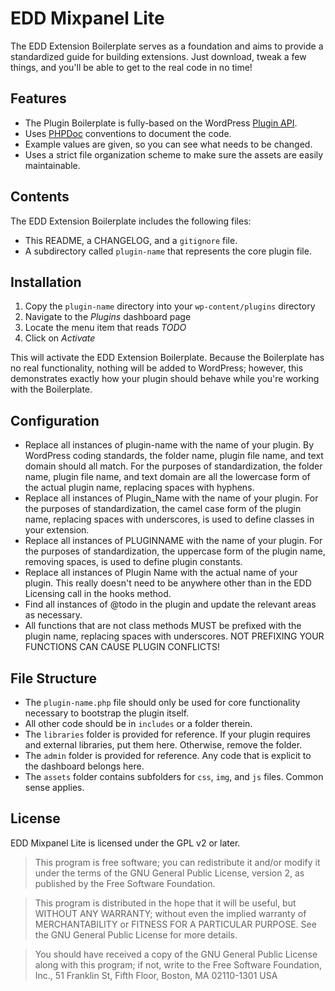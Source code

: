 # EDD Mixpanel Lite

The EDD Extension Boilerplate serves as a foundation and aims to provide a standardized guide for building extensions. Just download, tweak a few things, and you'll be able to get to the real code in no time!

## Features

* The Plugin Boilerplate is fully-based on the WordPress [Plugin API](http://codex.wordpress.org/Plugin_API).
* Uses [PHPDoc](http://en.wikipedia.org/wiki/PHPDoc) conventions to document the code.
* Example values are given, so you can see what needs to be changed.
* Uses a strict file organization scheme to make sure the assets are easily maintainable.

## Contents

The EDD Extension Boilerplate includes the following files:

* This README, a CHANGELOG, and a `gitignore` file.
* A subdirectory called `plugin-name` that represents the core plugin file.

## Installation

1. Copy the `plugin-name` directory into your `wp-content/plugins` directory
2. Navigate to the *Plugins* dashboard page
3. Locate the menu item that reads *TODO*
4. Click on *Activate*

This will activate the EDD Extension Boilerplate. Because the Boilerplate has no real functionality, nothing will be added to WordPress; however, this demonstrates exactly how your plugin should behave while you're working with the Boilerplate.

## Configuration

 * Replace all instances of plugin-name with the name of your plugin. By WordPress coding standards, the folder name, plugin file name, and text domain should all match. For the purposes of standardization, the folder name, plugin file name, and text domain are all the lowercase form of the actual plugin name, replacing spaces with hyphens.
 * Replace all instances of Plugin_Name with the name of your plugin. For the purposes of standardization, the camel case form of the plugin name, replacing spaces with underscores, is used to define classes in your extension.
 * Replace all instances of PLUGINNAME with the name of your plugin. For the purposes of standardization, the uppercase form of the plugin name, removing spaces, is used to define plugin constants.
 * Replace all instances of Plugin Name with the actual name of your plugin. This really doesn't need to be anywhere other than in the EDD Licensing call in the hooks method.
 * Find all instances of @todo in the plugin and update the relevant areas as necessary.
 * All functions that are not class methods MUST be prefixed with the plugin name, replacing spaces with underscores. NOT PREFIXING YOUR FUNCTIONS CAN CAUSE PLUGIN CONFLICTS!

## File Structure

 * The `plugin-name.php` file should only be used for core functionality necessary to bootstrap the plugin itself.
 * All other code should be in `includes` or a folder therein.
 * The `libraries` folder is provided for reference. If your plugin requires and external libraries, put them here. Otherwise, remove the folder.
 * The `admin` folder is provided for reference. Any code that is explicit to the dashboard belongs here.
 * The `assets` folder contains subfolders for `css`, `img`, and `js` files. Common sense applies.

## License

EDD Mixpanel Lite is licensed under the GPL v2 or later.

> This program is free software; you can redistribute it and/or modify
it under the terms of the GNU General Public License, version 2, as
published by the Free Software Foundation.

> This program is distributed in the hope that it will be useful,
but WITHOUT ANY WARRANTY; without even the implied warranty of
MERCHANTABILITY or FITNESS FOR A PARTICULAR PURPOSE.  See the
GNU General Public License for more details.

> You should have received a copy of the GNU General Public License
along with this program; if not, write to the Free Software
Foundation, Inc., 51 Franklin St, Fifth Floor, Boston, MA  02110-1301  USA
